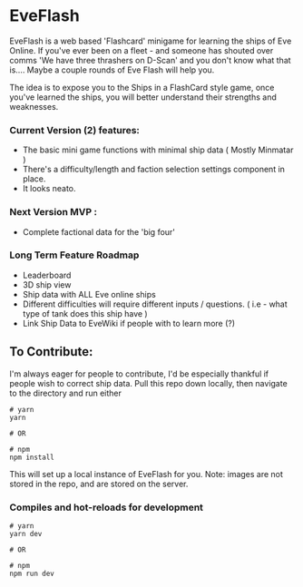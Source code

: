 # EveFlash
EveFlash is a web based 'Flashcard' minigame for learning the ships of Eve Online.
If you've ever been on a fleet - and someone has shouted over comms 'We have three thrashers on D-Scan' and you don't know what that is.... Maybe a couple rounds of Eve Flash will help you.

The idea is to expose you to the Ships in a FlashCard style game, once you've learned the ships, you will better understand their strengths and weaknesses.


### Current Version (2) features:
 - The basic mini game functions with minimal ship data ( Mostly Minmatar )
 - There's a difficulty/length and faction selection settings component in place.
 - It looks neato.

### Next Version MVP :
  - Complete factional data for the 'big four'

### Long Term Feature Roadmap
  - Leaderboard
  - 3D ship view
  - Ship data with ALL Eve online ships
  - Different difficulties will require different inputs / questions. ( i.e - what type of tank does this ship have )
  - Link Ship Data to EveWiki if people with to learn more (?)

## To Contribute:
I'm always eager for people to contribute, I'd be especially thankful if people wish to correct ship data.
Pull this repo down locally, then navigate to the directory and run either

```
# yarn
yarn

# OR

# npm
npm install
```

This will set up a local instance of EveFlash for you. 
Note: images are not stored in the repo, and are stored on the server. 

### Compiles and hot-reloads for development

```
# yarn
yarn dev

# OR

# npm
npm run dev
```
